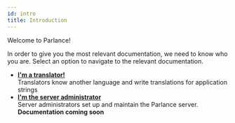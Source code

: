 ```yaml
---
id: intro
title: Introduction
---
```


Welcome to Parlance!

In order to give you the most relevant documentation, we need to know who you are. Select an option to navigate to the relevant documentation.

- [**I'm a translator!**](users/welcome)<br />
Translators know another language and write translations for application strings
- [**I'm the server administrator**](#)<br />
Server administrators set up and maintain the Parlance server. **Documentation coming soon**